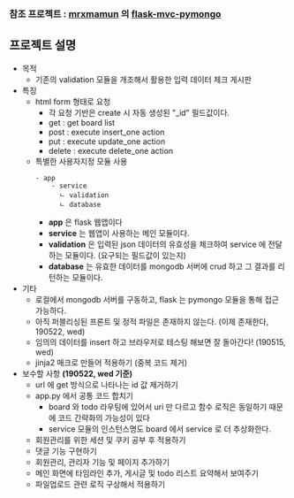 
### 참조 프로젝트 : [mrxmamun](https://github.com/mrxmamun) 의 [flask-mvc-pymongo](https://github.com/mrxmamun/flask-mvc-pymongo)

## 프로젝트 설명

- 목적
    * 기존의 validation 모듈을 개조해서 활용한 입력 데이터 체크 게시판
- 특징
    * html form 형태로 요청
        - 각 요청 기반은 create 시 자동 생성된 "_id" 필드값이다.
        - get : get board list
        - post : execute insert_one action
        - put : execute update_one action
        - delete : execute delete_one action
    * 특별한 사용자지정 모듈 사용
        ```text
        - app
            - service
              ㄴ validation
              ㄴ database
        ```
        - **app** 은 flask 웹앱이다
        - **service** 는 웹앱이 사용하는 메인 모듈이다.
        - **validation** 은 입력된 json 데이터의 유효성을 체크하여 service 에 전달하는 모듈이다. (요구되는 필드값이 있는지)
        - **database** 는 유효한 데이터를 mongodb 서버에 crud 하고 그 결과를 리턴하는 모듈이다.
- 기타
    * 로컬에서 mongodb 서버를 구동하고, flask 는 pymongo 모듈을 통해 접근 가능하다.
    * 아직 퍼블리싱된 프론트 및 정적 파일은 존재하지 않는다. (이제 존재한다, 190522, wed)
    * 임의의 데이터를 insert 하고 브라우저로 테스팅 해보면 잘 돌아간다! (190515, wed)
    * jinja2 매크로 만들어 적용하기 (중복 코드 제거)
- 보수할 사항 **(190522, wed 기준)**
    * url 에 get 방식으로 나타나는 id 값 제거하기
    * app.py 에서 공통 코드 합치기
        - board 와 todo 라우팅에 있어서 uri 만 다르고 함수 로직은 동일하기 때문에 코드 간략화의 가능성이 있다
        - service 모듈의 인스턴스명도 board 에서 service 로 더 추상화한다.
    * 회원관리를 위한 세션 및 쿠키 공부 후 적용하기
    * 댓글 기능 구현하기
    * 회원관리, 관리자 기능 및 페이지 추가하기
    * 메인 화면에 타임라인 추가, 게시글 및 todo 리스트 요약해서 보여주기
    * 파일업로드 관련 로직 구상해서 적용하기


